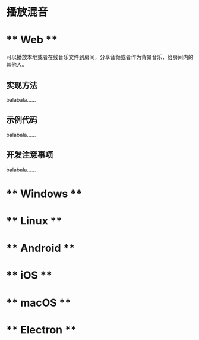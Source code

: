 # 播放混音

<!-- tabs:start -->

# ** Web **

可以播放本地或者在线音乐文件到房间，分享音频或者作为背景音乐，给房间内的其他人。

## 实现方法

balabala……    

## 示例代码

balabala……    

## 开发注意事项

balabala……  

# ** Windows **

# ** Linux **

# ** Android **

# ** iOS **

# ** macOS **

# ** Electron **

<!-- tabs:end -->

